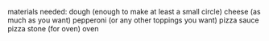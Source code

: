 materials needed:
dough (enough to make at least a small circle)
cheese (as much as you want)
pepperoni (or any other toppings you want)
pizza sauce
pizza stone (for oven)
oven